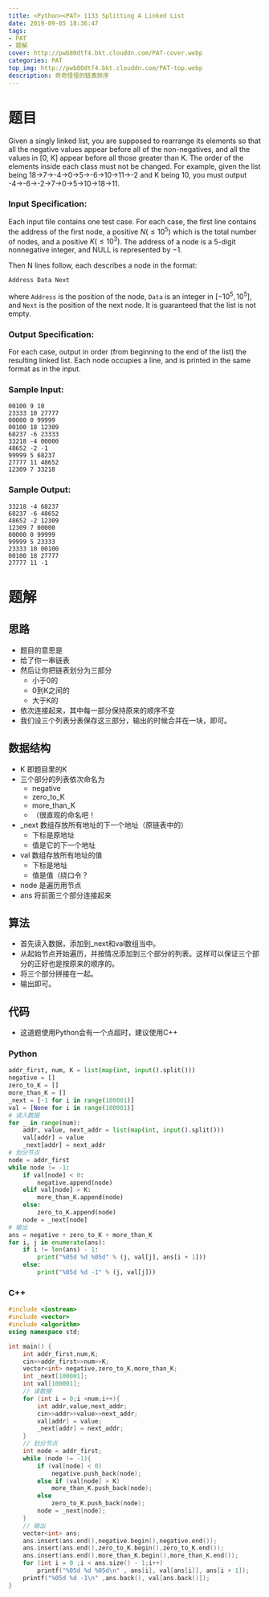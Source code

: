 ```yaml
---
title: <Python><PAT> 1133 Splitting A Linked List
date: 2019-09-05 18:36:47
tags:
- PAT
- 题解
cover: http://pwb80dtf4.bkt.clouddn.com/PAT-cover.webp
categories: PAT
top_img: http://pwb80dtf4.bkt.clouddn.com/PAT-top.webp
description: 奇奇怪怪的链表排序
---
```


# 题目

Given a singly linked list, you are supposed to rearrange its elements so that all the negative values appear before all of the non-negatives, and all the values in [0, K] appear before all those greater than K. The order of the elements inside each class must not be changed. For example, given the list being 18→7→-4→0→5→-6→10→11→-2 and K being 10, you must output -4→-6→-2→7→0→5→10→18→11.

### Input Specification:

Each input file contains one test case. For each case, the first line contains the address of the first node, a positive $N (≤10^5)$ which is the total number of nodes, and a positive $K (≤10^3)$. The address of a node is a 5-digit nonnegative integer, and NULL is represented by −1.

Then N lines follow, each describes a node in the format:

```
Address Data Next
```

where `Address` is the position of the node, `Data` is an integer in $[−10^5,10^5]$, and `Next` is the position of the next node. It is guaranteed that the list is not empty.

### Output Specification:

For each case, output in order (from beginning to the end of the list) the resulting linked list. Each node occupies a line, and is printed in the same format as in the input.

### Sample Input:

```in
00100 9 10
23333 10 27777
00000 0 99999
00100 18 12309
68237 -6 23333
33218 -4 00000
48652 -2 -1
99999 5 68237
27777 11 48652
12309 7 33218
```

### Sample Output:

```out
33218 -4 68237
68237 -6 48652
48652 -2 12309
12309 7 00000
00000 0 99999
99999 5 23333
23333 10 00100
00100 18 27777
27777 11 -1
```

# 题解

## 思路

+ 题目的意思是
+ 给了你一串链表
+ 然后让你把链表划分为三部分
  + 小于0的
  + 0到K之间的
  + 大于K的
+ 依次连接起来，其中每一部分保持原来的顺序不变
+ 我们设三个列表分表保存这三部分，输出的时候合并在一块，即可。

## 数据结构

+ K 即题目里的K
+ 三个部分的列表依次命名为
  + negative
  + zero_to_K
  + more_than_K
  + （很直观的命名吧！
+ _next 数组存放所有地址的下一个地址（原链表中的）
  + 下标是原地址
  + 值是它的下一个地址
+ val 数组存放所有地址的值
  + 下标是地址
  + 值是值（绕口令？
+ node 是遍历用节点
+ ans 将前面三个部分连接起来

## 算法

+ 首先读入数据，添加到_next和val数组当中。
+ 从起始节点开始遍历，并按情况添加到三个部分的列表。这样可以保证三个部分的正好也是按原来的顺序的。
+ 将三个部分拼接在一起。
+ 输出即可。

## 代码

+ 这道题使用Python会有一个点超时，建议使用C++

### Python

```python
addr_first, num, K = list(map(int, input().split()))
negative = []
zero_to_K = []
more_than_K = []
_next = [-1 for i in range(100001)]
val = [None for i in range(100001)]
# 读入数据
for _ in range(num):
    addr, value, next_addr = list(map(int, input().split()))
    val[addr] = value
    _next[addr] = next_addr
# 划分节点
node = addr_first
while node != -1:
    if val[node] < 0:
        negative.append(node)
    elif val[node] > K:
        more_than_K.append(node)
    else:
        zero_to_K.append(node)
    node = _next[node]
# 输出
ans = negative + zero_to_K + more_than_K
for i, j in enumerate(ans):
    if i != len(ans) - 1:
        print("%05d %d %05d" % (j, val[j], ans[i + 1]))
    else:
        print("%05d %d -1" % (j, val[j]))

```

### C++

```c++
#include <iostream>
#include <vector>
#include <algorithm>
using namespace std;

int main() {
    int addr_first,num,K;
    cin>>addr_first>>num>>K;
    vector<int> negative,zero_to_K,more_than_K;
    int _next[100001];
    int val[100001];
    // 读数据
    for (int i = 0;i <num;i++){
        int addr,value,next_addr;
        cin>>addr>>value>>next_addr;
        val[addr] = value;
        _next[addr] = next_addr;
    }
    // 划分节点
    int node = addr_first;
    while (node != -1){
        if (val[node] < 0)
            negative.push_back(node);
        else if (val[node] > K)
            more_than_K.push_back(node);
        else
            zero_to_K.push_back(node);
        node = _next[node];
    }
	// 输出
    vector<int> ans;
    ans.insert(ans.end(),negative.begin(),negative.end());
    ans.insert(ans.end(),zero_to_K.begin(),zero_to_K.end());
    ans.insert(ans.end(),more_than_K.begin(),more_than_K.end());
    for (int i = 0 ;i < ans.size() - 1;i++)
        printf("%05d %d %05d\n" , ans[i], val[ans[i]], ans[i + 1]);
    printf("%05d %d -1\n" ,ans.back(), val[ans.back()]);
}
```

